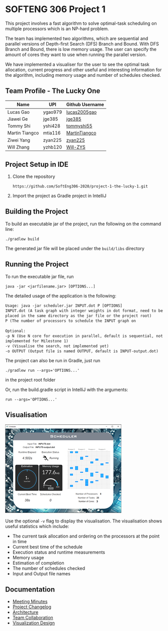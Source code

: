 # SOFTENG 306 Project 1
This project involves a fast algorithm to solve optimal-task scheduling on multiple processors which is an NP-hard problem.

The team has implemented two algorithms, which are sequential and parallel versions of Depth-first Search (DFS) Branch and Bound.
With DFS Branch and Bound, there is low memory usage. The user can specify the amount of cores they want to use when
running the parallel version. 

We have implemented a visualiser for the user to see the optimal task allocation, 
current progress and other useful and interesting information for the algorithm, including memory usage and number of
schedules checked.

## Team Profile - The Lucky One
| Name                | UPI     | Github Username                                   |
| ------------------- | ------- | ------------------------------------------------- |
| Lucas Gao           | ygao979 | [lucas2005gao](https://github.com/lucas2005gao)   |
| Jiawei Ge           | jge385  | [jge385](https://github.com/jge385)               |
| Tommy Shi           | yshi428 | [tommyshi55](https://github.com/tommyshi55)       |
| Martin Tiangco      | mtia116 | [MartinTiangco](https://github.com/MartinTiangco) |
| Ziwei Yang          | zyan225 | [zyan225](https://github.com/zyan225)             |
| Will Zhang          | yzhb120 | [Will-ZYS](https://github.com/Will-ZYS)           |

## Project Setup in IDE
1. Clone the repository
    ```
    https://github.com/SoftEng306-2020/project-1-the-lucky-1.git         
    ```
2. Import the project as Gradle project in IntelliJ

## Building the Project
To build an executable jar of the project, run the following on the command line:
```
./gradlew build
```
The generated jar file will be placed under the `build/libs` directory

## Running the Project
To run the executable jar file, run
```
java -jar <jarfilename.jar> [OPTIONS...]
```
The detailed usage of the application is the following:
```
Usage: java -jar scheduler.jar INPUT.dot P [OPTIONS]
INPUT.dot (A task graph with integer weights in dot format, need to be placed in the same directory as the jar file or the project root)
P (The number of processors to schedule the INPUT graph on

Optional:
-p N (Use N core for execution in parallel, default is sequential, not implemented for Milestone 1)
-v (Visualise the search, not implemented yet)
-o OUTPUT (Output file is named OUTPUT, default is INPUT-output.dot)
```

The project can also be run in Gradle, just run
```
./gradlew run --args='OPTIONS...'
```
in the project root folder

Or, run the build.gradle script in IntelliJ with the arguments:
```
run --args='OPTIONS...'
```
## Visualisation
![Visualisation](visualisation.png)

Use the optional `-v` flag to display the visualisation. 
The visualisation shows useful statistics which include:
* The current task allocation and ordering on the processors at the point in time 
* Current best time of the schedule
* Execution status and runtime measurements
* Memory usage
* Estimation of completion
* The number of schedules checked
* Input and Output file names


## Documentation
* [Meeting Minutes](https://github.com/SoftEng306-2020/project-1-the-lucky-1/tree/master/wiki/meetingNotes)
* [Project Changelog](https://github.com/SoftEng306-2020/project-1-the-lucky-1/blob/master/wiki/changedLog.md)
* [Architecture](https://github.com/SoftEng306-2020/project-1-the-lucky-1/blob/master/wiki/architecture.md)
* [Team Collaboration](https://github.com/SoftEng306-2020/project-1-the-lucky-1/blob/master/wiki/teamCollaboration.md)
* [Visualization Design](https://github.com/SoftEng306-2020/project-1-the-lucky-1/blob/master/wiki/visualizationDesign.md)
